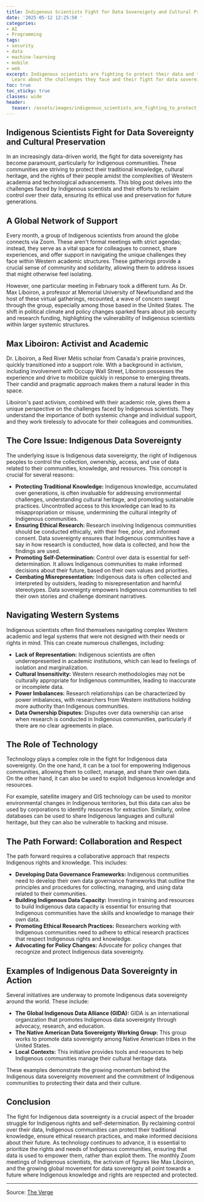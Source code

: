 ```yaml
---
title: Indigenous Scientists Fight for Data Sovereignty and Cultural Preservation
date: '2025-05-12 12:25:50 '
categories:
- AI
- Programming
tags:
- security
- data
- machine-learning
- mobile
- web
excerpt: Indigenous scientists are fighting to protect their data and their culture.
  Learn about the challenges they face and their fight for data sovereignty.
toc: true
toc_sticky: true
classes: wide
header:
  teaser: /assets/images/indigenous_scientists_are_fighting_to_protect_thei_20250512122549.jpg
---
```


## Indigenous Scientists Fight for Data Sovereignty and Cultural Preservation

In an increasingly data-driven world, the fight for data sovereignty has become paramount, particularly for Indigenous communities. These communities are striving to protect their traditional knowledge, cultural heritage, and the rights of their people amidst the complexities of Western academia and technological advancements. This blog post delves into the challenges faced by Indigenous scientists and their efforts to reclaim control over their data, ensuring its ethical use and preservation for future generations.

## A Global Network of Support

Every month, a group of Indigenous scientists from around the globe connects via Zoom. These aren't formal meetings with strict agendas; instead, they serve as a vital space for colleagues to connect, share experiences, and offer support in navigating the unique challenges they face within Western academic structures. These gatherings provide a crucial sense of community and solidarity, allowing them to address issues that might otherwise feel isolating.

However, one particular meeting in February took a different turn. As Dr. Max Liboiron, a professor at Memorial University of Newfoundland and the host of these virtual gatherings, recounted, a wave of concern swept through the group, especially among those based in the United States. The shift in political climate and policy changes sparked fears about job security and research funding, highlighting the vulnerability of Indigenous scientists within larger systemic structures.

## Max Liboiron: Activist and Academic

Dr. Liboiron, a Red River Métis scholar from Canada's prairie provinces, quickly transitioned into a support role. With a background in activism, including involvement with Occupy Wall Street, Liboiron possesses the experience and drive to mobilize quickly in response to emerging threats. Their candid and pragmatic approach makes them a natural leader in this space.

Liboiron's past activism, combined with their academic role, gives them a unique perspective on the challenges faced by Indigenous scientists. They understand the importance of both systemic change and individual support, and they work tirelessly to advocate for their colleagues and communities.

## The Core Issue: Indigenous Data Sovereignty

The underlying issue is Indigenous data sovereignty, the right of Indigenous peoples to control the collection, ownership, access, and use of data related to their communities, knowledge, and resources. This concept is crucial for several reasons:

*   **Protecting Traditional Knowledge:** Indigenous knowledge, accumulated over generations, is often invaluable for addressing environmental challenges, understanding cultural heritage, and promoting sustainable practices. Uncontrolled access to this knowledge can lead to its misappropriation or misuse, undermining the cultural integrity of Indigenous communities.
*   **Ensuring Ethical Research:** Research involving Indigenous communities should be conducted ethically, with their free, prior, and informed consent. Data sovereignty ensures that Indigenous communities have a say in how research is conducted, how data is collected, and how the findings are used.
*   **Promoting Self-Determination:** Control over data is essential for self-determination. It allows Indigenous communities to make informed decisions about their future, based on their own values and priorities.
*   **Combating Misrepresentation:** Indigenous data is often collected and interpreted by outsiders, leading to misrepresentation and harmful stereotypes. Data sovereignty empowers Indigenous communities to tell their own stories and challenge dominant narratives.

## Navigating Western Systems

Indigenous scientists often find themselves navigating complex Western academic and legal systems that were not designed with their needs or rights in mind. This can create numerous challenges, including:

*   **Lack of Representation:** Indigenous scientists are often underrepresented in academic institutions, which can lead to feelings of isolation and marginalization.
*   **Cultural Insensitivity:** Western research methodologies may not be culturally appropriate for Indigenous communities, leading to inaccurate or incomplete data.
*   **Power Imbalances:** Research relationships can be characterized by power imbalances, with researchers from Western institutions holding more authority than Indigenous communities.
*   **Data Ownership Disputes:** Disputes over data ownership can arise when research is conducted in Indigenous communities, particularly if there are no clear agreements in place.

## The Role of Technology

Technology plays a complex role in the fight for Indigenous data sovereignty. On the one hand, it can be a tool for empowering Indigenous communities, allowing them to collect, manage, and share their own data. On the other hand, it can also be used to exploit Indigenous knowledge and resources.

For example, satellite imagery and GIS technology can be used to monitor environmental changes in Indigenous territories, but this data can also be used by corporations to identify resources for extraction. Similarly, online databases can be used to share Indigenous languages and cultural heritage, but they can also be vulnerable to hacking and misuse.

## The Path Forward: Collaboration and Respect

The path forward requires a collaborative approach that respects Indigenous rights and knowledge. This includes:

*   **Developing Data Governance Frameworks:** Indigenous communities need to develop their own data governance frameworks that outline the principles and procedures for collecting, managing, and using data related to their communities.
*   **Building Indigenous Data Capacity:** Investing in training and resources to build Indigenous data capacity is essential for ensuring that Indigenous communities have the skills and knowledge to manage their own data.
*   **Promoting Ethical Research Practices:** Researchers working with Indigenous communities need to adhere to ethical research practices that respect Indigenous rights and knowledge.
*   **Advocating for Policy Changes:** Advocate for policy changes that recognize and protect Indigenous data sovereignty.

## Examples of Indigenous Data Sovereignty in Action

Several initiatives are underway to promote Indigenous data sovereignty around the world. These include:

*   **The Global Indigenous Data Alliance (GIDA):** GIDA is an international organization that promotes Indigenous data sovereignty through advocacy, research, and education.
*   **The Native American Data Sovereignty Working Group:** This group works to promote data sovereignty among Native American tribes in the United States.
*   **Local Contexts:** This initiative provides tools and resources to help Indigenous communities manage their cultural heritage data.

These examples demonstrate the growing momentum behind the Indigenous data sovereignty movement and the commitment of Indigenous communities to protecting their data and their culture.

## Conclusion

The fight for Indigenous data sovereignty is a crucial aspect of the broader struggle for Indigenous rights and self-determination. By reclaiming control over their data, Indigenous communities can protect their traditional knowledge, ensure ethical research practices, and make informed decisions about their future. As technology continues to advance, it is essential to prioritize the rights and needs of Indigenous communities, ensuring that data is used to empower them, rather than exploit them. The monthly Zoom meetings of Indigenous scientists, the activism of figures like Max Liboiron, and the growing global movement for data sovereignty all point towards a future where Indigenous knowledge and rights are respected and protected.

---

Source: [The Verge](https://www.theverge.com/features/664282/indigenous-data-sovereignty-native-trump-musk-dei)
